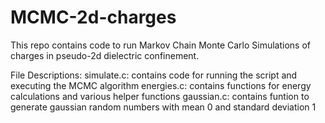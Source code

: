 # MCMC-2d-charges
This repo contains code to run Markov Chain Monte Carlo Simulations of charges in pseudo-2d dielectric confinement.

File Descriptions:
simulate.c: contains code for running the script and executing the MCMC algorithm
energies.c: contains functions for energy calculations and various helper functions
gaussian.c: contains funtion to generate gaussian random numbers with mean 0 and standard deviation 1
